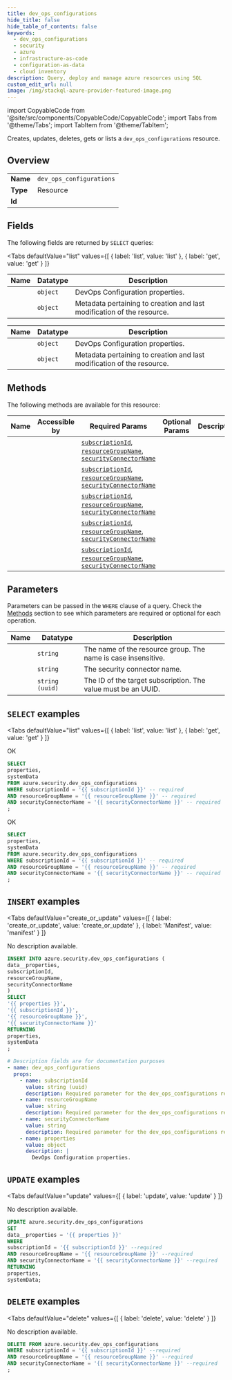 ```yaml
--- 
title: dev_ops_configurations
hide_title: false
hide_table_of_contents: false
keywords:
  - dev_ops_configurations
  - security
  - azure
  - infrastructure-as-code
  - configuration-as-data
  - cloud inventory
description: Query, deploy and manage azure resources using SQL
custom_edit_url: null
image: /img/stackql-azure-provider-featured-image.png
---
```


import CopyableCode from '@site/src/components/CopyableCode/CopyableCode';
import Tabs from '@theme/Tabs';
import TabItem from '@theme/TabItem';

Creates, updates, deletes, gets or lists a <code>dev_ops_configurations</code> resource.

## Overview
<table><tbody>
<tr><td><b>Name</b></td><td><code>dev_ops_configurations</code></td></tr>
<tr><td><b>Type</b></td><td>Resource</td></tr>
<tr><td><b>Id</b></td><td><CopyableCode code="azure.security.dev_ops_configurations" /></td></tr>
</tbody></table>

## Fields

The following fields are returned by `SELECT` queries:

<Tabs
    defaultValue="list"
    values={[
        { label: 'list', value: 'list' },
        { label: 'get', value: 'get' }
    ]}
>
<TabItem value="list">

<table>
<thead>
    <tr>
    <th>Name</th>
    <th>Datatype</th>
    <th>Description</th>
    </tr>
</thead>
<tbody>
<tr>
    <td><CopyableCode code="properties" /></td>
    <td><code>object</code></td>
    <td>DevOps Configuration properties.</td>
</tr>
<tr>
    <td><CopyableCode code="systemData" /></td>
    <td><code>object</code></td>
    <td>Metadata pertaining to creation and last modification of the resource.</td>
</tr>
</tbody>
</table>
</TabItem>
<TabItem value="get">

<table>
<thead>
    <tr>
    <th>Name</th>
    <th>Datatype</th>
    <th>Description</th>
    </tr>
</thead>
<tbody>
<tr>
    <td><CopyableCode code="properties" /></td>
    <td><code>object</code></td>
    <td>DevOps Configuration properties.</td>
</tr>
<tr>
    <td><CopyableCode code="systemData" /></td>
    <td><code>object</code></td>
    <td>Metadata pertaining to creation and last modification of the resource.</td>
</tr>
</tbody>
</table>
</TabItem>
</Tabs>

## Methods

The following methods are available for this resource:

<table>
<thead>
    <tr>
    <th>Name</th>
    <th>Accessible by</th>
    <th>Required Params</th>
    <th>Optional Params</th>
    <th>Description</th>
    </tr>
</thead>
<tbody>
<tr>
    <td><a href="#list"><CopyableCode code="list" /></a></td>
    <td><CopyableCode code="select" /></td>
    <td><a href="#parameter-subscriptionId"><code>subscriptionId</code></a>, <a href="#parameter-resourceGroupName"><code>resourceGroupName</code></a>, <a href="#parameter-securityConnectorName"><code>securityConnectorName</code></a></td>
    <td></td>
    <td></td>
</tr>
<tr>
    <td><a href="#get"><CopyableCode code="get" /></a></td>
    <td><CopyableCode code="select" /></td>
    <td><a href="#parameter-subscriptionId"><code>subscriptionId</code></a>, <a href="#parameter-resourceGroupName"><code>resourceGroupName</code></a>, <a href="#parameter-securityConnectorName"><code>securityConnectorName</code></a></td>
    <td></td>
    <td></td>
</tr>
<tr>
    <td><a href="#create_or_update"><CopyableCode code="create_or_update" /></a></td>
    <td><CopyableCode code="insert" /></td>
    <td><a href="#parameter-subscriptionId"><code>subscriptionId</code></a>, <a href="#parameter-resourceGroupName"><code>resourceGroupName</code></a>, <a href="#parameter-securityConnectorName"><code>securityConnectorName</code></a></td>
    <td></td>
    <td></td>
</tr>
<tr>
    <td><a href="#update"><CopyableCode code="update" /></a></td>
    <td><CopyableCode code="update" /></td>
    <td><a href="#parameter-subscriptionId"><code>subscriptionId</code></a>, <a href="#parameter-resourceGroupName"><code>resourceGroupName</code></a>, <a href="#parameter-securityConnectorName"><code>securityConnectorName</code></a></td>
    <td></td>
    <td></td>
</tr>
<tr>
    <td><a href="#delete"><CopyableCode code="delete" /></a></td>
    <td><CopyableCode code="delete" /></td>
    <td><a href="#parameter-subscriptionId"><code>subscriptionId</code></a>, <a href="#parameter-resourceGroupName"><code>resourceGroupName</code></a>, <a href="#parameter-securityConnectorName"><code>securityConnectorName</code></a></td>
    <td></td>
    <td></td>
</tr>
</tbody>
</table>

## Parameters

Parameters can be passed in the `WHERE` clause of a query. Check the [Methods](#methods) section to see which parameters are required or optional for each operation.

<table>
<thead>
    <tr>
    <th>Name</th>
    <th>Datatype</th>
    <th>Description</th>
    </tr>
</thead>
<tbody>
<tr id="parameter-resourceGroupName">
    <td><CopyableCode code="resourceGroupName" /></td>
    <td><code>string</code></td>
    <td>The name of the resource group. The name is case insensitive.</td>
</tr>
<tr id="parameter-securityConnectorName">
    <td><CopyableCode code="securityConnectorName" /></td>
    <td><code>string</code></td>
    <td>The security connector name.</td>
</tr>
<tr id="parameter-subscriptionId">
    <td><CopyableCode code="subscriptionId" /></td>
    <td><code>string (uuid)</code></td>
    <td>The ID of the target subscription. The value must be an UUID.</td>
</tr>
</tbody>
</table>

## `SELECT` examples

<Tabs
    defaultValue="list"
    values={[
        { label: 'list', value: 'list' },
        { label: 'get', value: 'get' }
    ]}
>
<TabItem value="list">

OK

```sql
SELECT
properties,
systemData
FROM azure.security.dev_ops_configurations
WHERE subscriptionId = '{{ subscriptionId }}' -- required
AND resourceGroupName = '{{ resourceGroupName }}' -- required
AND securityConnectorName = '{{ securityConnectorName }}' -- required
;
```
</TabItem>
<TabItem value="get">

OK

```sql
SELECT
properties,
systemData
FROM azure.security.dev_ops_configurations
WHERE subscriptionId = '{{ subscriptionId }}' -- required
AND resourceGroupName = '{{ resourceGroupName }}' -- required
AND securityConnectorName = '{{ securityConnectorName }}' -- required
;
```
</TabItem>
</Tabs>


## `INSERT` examples

<Tabs
    defaultValue="create_or_update"
    values={[
        { label: 'create_or_update', value: 'create_or_update' },
        { label: 'Manifest', value: 'manifest' }
    ]}
>
<TabItem value="create_or_update">

No description available.

```sql
INSERT INTO azure.security.dev_ops_configurations (
data__properties,
subscriptionId,
resourceGroupName,
securityConnectorName
)
SELECT 
'{{ properties }}',
'{{ subscriptionId }}',
'{{ resourceGroupName }}',
'{{ securityConnectorName }}'
RETURNING
properties,
systemData
;
```
</TabItem>
<TabItem value="manifest">

```yaml
# Description fields are for documentation purposes
- name: dev_ops_configurations
  props:
    - name: subscriptionId
      value: string (uuid)
      description: Required parameter for the dev_ops_configurations resource.
    - name: resourceGroupName
      value: string
      description: Required parameter for the dev_ops_configurations resource.
    - name: securityConnectorName
      value: string
      description: Required parameter for the dev_ops_configurations resource.
    - name: properties
      value: object
      description: |
        DevOps Configuration properties.
```
</TabItem>
</Tabs>


## `UPDATE` examples

<Tabs
    defaultValue="update"
    values={[
        { label: 'update', value: 'update' }
    ]}
>
<TabItem value="update">

No description available.

```sql
UPDATE azure.security.dev_ops_configurations
SET 
data__properties = '{{ properties }}'
WHERE 
subscriptionId = '{{ subscriptionId }}' --required
AND resourceGroupName = '{{ resourceGroupName }}' --required
AND securityConnectorName = '{{ securityConnectorName }}' --required
RETURNING
properties,
systemData;
```
</TabItem>
</Tabs>


## `DELETE` examples

<Tabs
    defaultValue="delete"
    values={[
        { label: 'delete', value: 'delete' }
    ]}
>
<TabItem value="delete">

No description available.

```sql
DELETE FROM azure.security.dev_ops_configurations
WHERE subscriptionId = '{{ subscriptionId }}' --required
AND resourceGroupName = '{{ resourceGroupName }}' --required
AND securityConnectorName = '{{ securityConnectorName }}' --required
;
```
</TabItem>
</Tabs>
